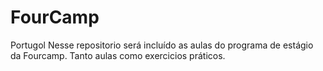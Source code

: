 # FourCamp
Portugol
Nesse repositorio será incluído as aulas do programa de estágio da Fourcamp.
Tanto aulas como exercicios práticos. 